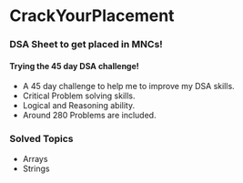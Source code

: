 # CrackYourPlacement 
### DSA Sheet to get placed in MNCs! 
#### Trying the 45 day DSA challenge!
- A 45 day challenge to help me to improve my DSA skills.
- Critical Problem solving skills.
- Logical and Reasoning ability.
- Around 280 Problems are included.

### Solved Topics 
- Arrays
- Strings
